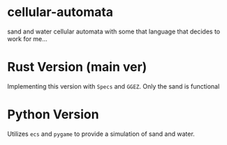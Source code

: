 # cellular-automata
sand and water cellular automata with some that language that decides to work for me...

# Rust Version (main ver)
Implementing this version with `Specs` and `GGEZ`.
Only the sand is functional

# Python Version
Utilizes `ecs` and `pygame` to provide a simulation of sand and water.
